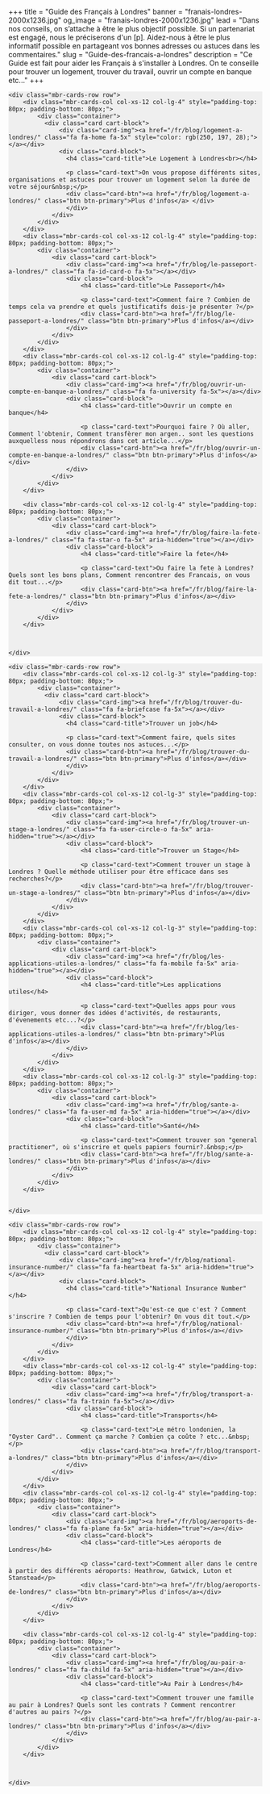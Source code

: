 +++
title = "Guide des Français à Londres"
banner = "franais-londres-2000x1236.jpg"
og_image = "franais-londres-2000x1236.jpg"
lead = "Dans nos conseils, on s’attache à être le plus objectif possible. Si un partenariat est engagé, nous le préciserons d'un [p]. Aidez-nous à être le plus informatif possible en partageant vos bonnes adresses ou astuces dans les commentaires."
slug = "Guide-des-francais-a-londres"
description = "Ce Guide est fait pour aider les Français à s'installer à Londres. On te conseille pour trouver un logement, trouver du travail, ouvrir un compte en banque etc..."
+++

<section class="mbr-cards mbr-section mbr-section-nopadding" id="features6-21" style="background-color: rgb(239, 239, 239);">

    <div class="mbr-cards-row row">
        <div class="mbr-cards-col col-xs-12 col-lg-4" style="padding-top: 80px; padding-bottom: 80px;">
            <div class="container">
              <div class="card cart-block">
                  <div class="card-img"><a href="/fr/blog/logement-a-londres/" class="fa fa-home fa-5x" style="color: rgb(250, 197, 28);"></a></div>
                  <div class="card-block">
                    <h4 class="card-title">Le Logement à Londres<br></h4>

                    <p class="card-text">On vous propose différents sites, organisations et astuces pour trouver un logement selon la durée de votre séjour&nbsp;</p>
                    <div class="card-btn"><a href="/fr/blog/logement-a-londres/" class="btn btn-primary">Plus d'infos</a> </div>
                    </div>
                </div>
            </div>
        </div>
        <div class="mbr-cards-col col-xs-12 col-lg-4" style="padding-top: 80px; padding-bottom: 80px;">
            <div class="container">
                <div class="card cart-block">
                    <div class="card-img"><a href="/fr/blog/le-passeport-a-londres/" class="fa fa-id-card-o fa-5x"></a></div>
                    <div class="card-block">
                        <h4 class="card-title">Le Passeport</h4>

                        <p class="card-text">Comment faire ? Combien de temps cela va prendre et quels justificatifs dois-je présenter ?</p>
                        <div class="card-btn"><a href="/fr/blog/le-passeport-a-londres/" class="btn btn-primary">Plus d'infos</a></div>
                    </div>
                </div>
            </div>
        </div>
        <div class="mbr-cards-col col-xs-12 col-lg-4" style="padding-top: 80px; padding-bottom: 80px;">
            <div class="container">
                <div class="card cart-block">
                    <div class="card-img"><a href="/fr/blog/ouvrir-un-compte-en-banque-a-londres/" class="fa fa-university fa-5x"></a></div>
                    <div class="card-block">
                        <h4 class="card-title">Ouvrir un compte en banque</h4>

                        <p class="card-text">Pourquoi faire ? Où aller, Comment l'obtenir, Comment transfèrer mon argen.. sont les questions auxquelless nous répondrons dans cet article...</p>
                        <div class="card-btn"><a href="/fr/blog/ouvrir-un-compte-en-banque-a-londres/" class="btn btn-primary">Plus d'infos</a></div>
                    </div>
                </div>
            </div>
        </div>

        <div class="mbr-cards-col col-xs-12 col-lg-4" style="padding-top: 80px; padding-bottom: 80px;">
            <div class="container">
                <div class="card cart-block">
                    <div class="card-img"><a href="/fr/blog/faire-la-fete-a-londres/" class="fa fa-star-o fa-5x" aria-hidden="true"></a></div>
                    <div class="card-block">
                        <h4 class="card-title">Faire la fete</h4>

                        <p class="card-text">Ou faire la fete à Londres? Quels sont les bons plans, Comment rencontrer des Francais, on vous dit tout...</p>
                        <div class="card-btn"><a href="/fr/blog/faire-la-fete-a-londres/" class="btn btn-primary">Plus d'infos</a></div>
                    </div>
                </div>
            </div>
        </div>



    </div>
</section>

<section class="mbr-cards mbr-section mbr-section-nopadding" id="features6-22" style="background-color: rgb(239, 239, 239);">



    <div class="mbr-cards-row row">
        <div class="mbr-cards-col col-xs-12 col-lg-3" style="padding-top: 80px; padding-bottom: 80px;">
            <div class="container">
              <div class="card cart-block">
                  <div class="card-img"><a href="/fr/blog/trouver-du-travail-a-londres/" class="fa fa-briefcase fa-5x"></a></div>
                  <div class="card-block">
                    <h4 class="card-title">Trouver un job</h4>

                    <p class="card-text">Comment faire, quels sites consulter, on vous donne toutes nos astuces...</p>
                    <div class="card-btn"><a href="/fr/blog/trouver-du-travail-a-londres/" class="btn btn-primary">Plus d'infos</a></div>
                    </div>
                </div>
            </div>
        </div>
        <div class="mbr-cards-col col-xs-12 col-lg-3" style="padding-top: 80px; padding-bottom: 80px;">
            <div class="container">
                <div class="card cart-block">
                    <div class="card-img"><a href="/fr/blog/trouver-un-stage-a-londres/" class="fa fa-user-circle-o fa-5x" aria-hidden="true"></a></div>
                    <div class="card-block">
                        <h4 class="card-title">Trouver un Stage</h4>

                        <p class="card-text">Comment trouver un stage à Londres ? Quelle méthode utiliser pour être efficace dans ses recherches?</p>
                        <div class="card-btn"><a href="/fr/blog/trouver-un-stage-a-londres/" class="btn btn-primary">Plus d'infos</a></div>
                    </div>
                </div>
            </div>
        </div>
        <div class="mbr-cards-col col-xs-12 col-lg-3" style="padding-top: 80px; padding-bottom: 80px;">
            <div class="container">
                <div class="card cart-block">
                    <div class="card-img"><a href="/fr/blog/les-applications-utiles-a-londres/" class="fa fa-mobile fa-5x" aria-hidden="true"></a></div>
                    <div class="card-block">
                        <h4 class="card-title">Les applications utiles</h4>

                        <p class="card-text">Quelles apps pour vous diriger, vous donner des idées d'activités, de restaurants, d'évenements etc...?</p>
                        <div class="card-btn"><a href="/fr/blog/les-applications-utiles-a-londres/" class="btn btn-primary">Plus d'infos</a></div>
                    </div>
                </div>
            </div>
        </div>
        <div class="mbr-cards-col col-xs-12 col-lg-3" style="padding-top: 80px; padding-bottom: 80px;">
            <div class="container">
                <div class="card cart-block">
                    <div class="card-img"><a href="/fr/blog/sante-a-londres/" class="fa fa-user-md fa-5x" aria-hidden="true"></a></div>
                    <div class="card-block">
                        <h4 class="card-title">Santé</h4>

                        <p class="card-text">Comment trouver son "general practitioner", où s'inscrire et quels papiers fournir?.&nbsp;</p>
                        <div class="card-btn"><a href="/fr/blog/sante-a-londres/" class="btn btn-primary">Plus d'infos</a></div>
                    </div>
                </div>
            </div>
        </div>


    </div>
</section>

<section class="mbr-cards mbr-section mbr-section-nopadding" id="features6-2n" style="background-color: rgb(239, 239, 239);">



    <div class="mbr-cards-row row">
        <div class="mbr-cards-col col-xs-12 col-lg-4" style="padding-top: 80px; padding-bottom: 80px;">
            <div class="container">
              <div class="card cart-block">
                  <div class="card-img"><a href="/fr/blog/national-insurance-number/" class="fa fa-heartbeat fa-5x" aria-hidden="true"></a></div>
                  <div class="card-block">
                    <h4 class="card-title">"National Insurance Number"</h4>

                    <p class="card-text">Qu'est-ce que c'est ? Comment s'inscrire ? Combien de temps pour l'obtenir? On vous dit tout.</p>
                    <div class="card-btn"><a href="/fr/blog/national-insurance-number/" class="btn btn-primary">Plus d'infos</a></div>
                    </div>
                </div>
            </div>
        </div>
        <div class="mbr-cards-col col-xs-12 col-lg-4" style="padding-top: 80px; padding-bottom: 80px;">
            <div class="container">
                <div class="card cart-block">
                    <div class="card-img"><a href="/fr/blog/transport-a-londres/" class="fa fa-train fa-5x"></a></div>
                    <div class="card-block">
                        <h4 class="card-title">Transports</h4>

                        <p class="card-text">Le métro londonien, la "Oyster Card".. Comment ça marche ? Combien ça coûte ? etc...&nbsp;</p>
                        <div class="card-btn"><a href="/fr/blog/transport-a-londres/" class="btn btn-primary">Plus d'infos</a></div>
                    </div>
                </div>
            </div>
        </div>
        <div class="mbr-cards-col col-xs-12 col-lg-4" style="padding-top: 80px; padding-bottom: 80px;">
            <div class="container">
                <div class="card cart-block">
                    <div class="card-img"><a href="/fr/blog/aeroports-de-londres/" class="fa fa-plane fa-5x" aria-hidden="true"></a></div>
                    <div class="card-block">
                        <h4 class="card-title">Les aéroports de Londres</h4>

                        <p class="card-text">Comment aller dans le centre à partir des différents aéroports: Heathrow, Gatwick, Luton et Stanstead</p>
                        <div class="card-btn"><a href="/fr/blog/aeroports-de-londres/" class="btn btn-primary">Plus d'infos</a></div>
                    </div>
                </div>
            </div>
        </div>

        <div class="mbr-cards-col col-xs-12 col-lg-4" style="padding-top: 80px; padding-bottom: 80px;">
            <div class="container">
                <div class="card cart-block">
                    <div class="card-img"><a href="/fr/blog/au-pair-a-londres/" class="fa fa-child fa-5x" aria-hidden="true"></a></div>
                    <div class="card-block">
                        <h4 class="card-title">Au Pair à Londres</h4>

                        <p class="card-text">Comment trouver une famille au pair à Londres? Quels sont les contrats ? Comment rencontrer d'autres au pairs ?</p>
                        <div class="card-btn"><a href="/fr/blog/au-pair-a-londres/" class="btn btn-primary">Plus d'infos</a></div>
                    </div>
                </div>
            </div>
        </div>



    </div>
</section>
